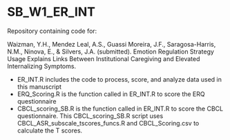# SB_W1_ER_INT
Repository containing code for:

Waizman, Y.H., Mendez Leal, A.S., Guassi Moreira, J.F., Saragosa-Harris, N.M., Ninova, E., & Silvers, J.A. (submitted). Emotion Regulation Strategy Usage Explains Links Between Institutional Caregiving and Elevated Internalizing Symptoms.

* ER_INT.R includes the code to process, score, and analyze data used in this manuscript
* ERQ_Scoring.R is the function called in ER_INT.R to score the ERQ questionnaire
* CBCL_scoring_SB.R is the function called in ER_INT.R to score the CBCL questionnaire. This CBCL_scoring_SB.R script uses CBCL_ASR_subscale_tscores_funcs.R and CBCL_Scoring.csv to calculate the T scores. 

